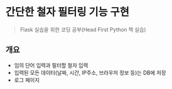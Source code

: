 # 간단한 철자 필터링 기능 구현
> Flask 실습을 위한 코딩 공부(Head First Python 책 실습)

## 개요
- 임의 단어 입력과 필터할 철자 입력
- 입력된 모든 데이터(날짜, 시간, IP주소, 브라우저 정보 등)는 DB에 저장
- 로그 페이지